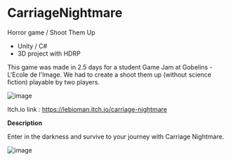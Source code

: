 # CarriageNightmare
Horror game / Shoot Them Up

- Unity / C#
- 3D project with HDRP

This game was made in 2.5 days for a student Game Jam at Gobelins - L'Ecole de l'Image. We had to create a shoot them up (without science fiction) playable by two players.

![image](https://user-images.githubusercontent.com/45881846/147855541-c2e1e494-17ce-491e-bd97-63e791514dd5.png)

Itch.io link : https://lebioman.itch.io/carriage-nightmare

**Description**

Enter in the darkness and survive to your journey with Carriage Nightmare.

![image](https://user-images.githubusercontent.com/45881846/147855581-64310db2-b957-414c-845e-790eff19d48d.png)
